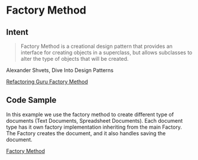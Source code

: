 # Factory Method

## Intent

> Factory Method is a creational design pattern that provides an interface for creating objects in a superclass, but allows subclasses to alter the type of objects that will be created.

Alexander Shvets, Dive Into Design Patterns

[Refactoring Guru Factory Method](https://refactoring.guru/design-patterns/factory-method)

## Code Sample

In this example we use the factory method to create different type of documents (Text Documents, Spreadsheet Documents). Each document type has it own factory implementation inheriting from the main Factory. The Factory creates the document, and it also handles saving the document.

[Factory Method](./04.1-factory_method.rb)
